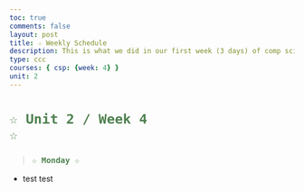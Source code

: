 ```yaml
---
toc: true
comments: false
layout: post
title: ☆ Weekly Schedule
description: This is what we did in our first week (3 days) of comp sci
type: ccc
courses: { csp: {week: 4} }
unit: 2
---
```

 
# <code style="color: #4e804f">☆ Unit 2 / Week 4 ☆</code>

> ### <code style="color:#4e804f;">☆ Monday ☆</code>
- test test